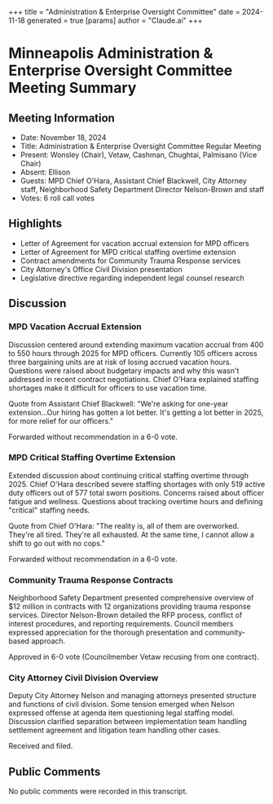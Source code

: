 +++
title = "Administration & Enterprise Oversight Committee"
date = 2024-11-18
 generated = true
[params]
  author = "Claude.ai"
+++

# Minneapolis Administration & Enterprise Oversight Committee Meeting Summary

## Meeting Information
- Date: November 18, 2024
- Title: Administration & Enterprise Oversight Committee Regular Meeting
- Present: Wonsley (Chair), Vetaw, Cashman, Chughtai, Palmisano (Vice Chair)
- Absent: Ellison
- Guests: MPD Chief O'Hara, Assistant Chief Blackwell, City Attorney staff, Neighborhood Safety Department Director Nelson-Brown and staff
- Votes: 6 roll call votes

## Highlights
* Letter of Agreement for vacation accrual extension for MPD officers 
* Letter of Agreement for MPD critical staffing overtime extension
* Contract amendments for Community Trauma Response services
* City Attorney's Office Civil Division presentation
* Legislative directive regarding independent legal counsel research

## Discussion

### MPD Vacation Accrual Extension
Discussion centered around extending maximum vacation accrual from 400 to 550 hours through 2025 for MPD officers. Currently 105 officers across three bargaining units are at risk of losing accrued vacation hours. Questions were raised about budgetary impacts and why this wasn't addressed in recent contract negotiations. Chief O'Hara explained staffing shortages make it difficult for officers to use vacation time.

Quote from Assistant Chief Blackwell: "We're asking for one-year extension...Our hiring has gotten a lot better. It's getting a lot better in 2025, for more relief for our officers."

Forwarded without recommendation in a 6-0 vote.

### MPD Critical Staffing Overtime Extension 
Extended discussion about continuing critical staffing overtime through 2025. Chief O'Hara described severe staffing shortages with only 519 active duty officers out of 577 total sworn positions. Concerns raised about officer fatigue and wellness. Questions about tracking overtime hours and defining "critical" staffing needs.

Quote from Chief O'Hara: "The reality is, all of them are overworked. They're all tired. They're all exhausted. At the same time, I cannot allow a shift to go out with no cops."

Forwarded without recommendation in a 6-0 vote.

### Community Trauma Response Contracts
Neighborhood Safety Department presented comprehensive overview of $12 million in contracts with 12 organizations providing trauma response services. Director Nelson-Brown detailed the RFP process, conflict of interest procedures, and reporting requirements. Council members expressed appreciation for the thorough presentation and community-based approach.

Approved in 6-0 vote (Councilmember Vetaw recusing from one contract).

### City Attorney Civil Division Overview
Deputy City Attorney Nelson and managing attorneys presented structure and functions of civil division. Some tension emerged when Nelson expressed offense at agenda item questioning legal staffing model. Discussion clarified separation between implementation team handling settlement agreement and litigation team handling other cases.

Received and filed.

## Public Comments
No public comments were recorded in this transcript.
